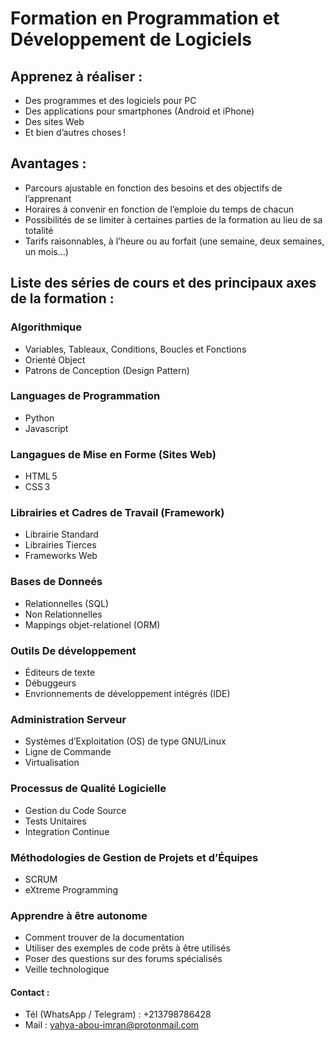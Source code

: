 # Formation en Programmation et Développement de Logiciels


## Apprenez à réaliser :

  - Des programmes et des logiciels pour PC
  - Des applications pour smartphones (Android et iPhone)
  - Des sites Web
  - Et bien d’autres choses !


## Avantages :

  - Parcours ajustable en fonction des besoins et des objectifs de l’apprenant
  - Horaires à convenir en fonction de l’emploie du temps de chacun
  - Possibilités de se limiter à certaines parties de la formation au lieu de sa totalité
  - Tarifs raisonnables, à l’heure ou au forfait (une semaine, deux semaines, un mois…)


## Liste des séries de cours et des principaux axes de la formation :


### Algorithmique
  - Variables, Tableaux, Conditions, Boucles et Fonctions
  - Orienté Object
  - Patrons de Conception (Design Pattern)


### Languages de Programmation
  - Python
  - Javascript


### Langagues de Mise en Forme (Sites Web)
  - HTML 5
  - CSS 3


### Librairies et Cadres de Travail (Framework)
  - Librairie Standard
  - Librairies Tierces
  - Frameworks Web


### Bases de Donneés
  - Relationnelles (SQL)
  - Non Relationnelles
  - Mappings objet-relationel (ORM)


### Outils De développement
  - Éditeurs de texte
  - Débuggeurs
  - Envrionnements de développement intégrés (IDE)


### Administration Serveur
  - Systèmes d’Exploitation (OS) de type GNU/Linux
  - Ligne de Commande
  - Virtualisation


### Processus de Qualité Logicielle
  - Gestion du Code Source
  - Tests Unitaires
  - Integration Continue


### Méthodologies de Gestion de Projets et d’Équipes
  - SCRUM
  - eXtreme Programming


### Apprendre à être autonome
  - Comment trouver de la documentation
  - Utiliser des exemples de code prêts à être utilisés
  - Poser des questions sur des forums spécialisés
  - Veille technologique


#### Contact :
  - Tél (WhatsApp / Telegram) : +213798786428
  - Mail : yahya-abou-imran@protonmail.com
